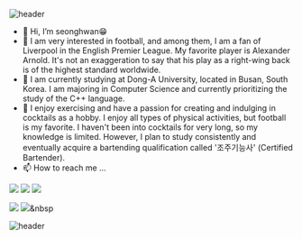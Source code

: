 ![header](https://capsule-render.vercel.app/api?type=waving&color=gradient&height=150&section=header&text=Hi%20There&fontSize=70)

- 👋 Hi, I’m seonghwan😁
- 👀 I am very interested in football, and among them, I am a fan of Liverpool in the English Premier League. My favorite player is Alexander Arnold. It's not an exaggeration to say that his play as a right-wing back is of the highest standard worldwide.
- 🌱 I am currently studying at Dong-A University, located in Busan, South Korea. I am majoring in Computer Science and currently prioritizing the study of the C++ language.
- 💞️ I enjoy exercising and have a passion for creating and indulging in cocktails as a hobby. I enjoy all types of physical activities, but football is my favorite. I haven't been into cocktails for very long, so my knowledge is limited. However, I plan to study consistently and eventually acquire a bartending qualification called '조주기능사' (Certified Bartender).
- 📫 How to reach me ...

<!---
seonghwan66/seonghwan66 is a ✨ special ✨ repository because its `README.md` (this file) appears on your GitHub profile.
You can click the Preview link to take a look at your changes.
--->


 <img src="https://img.shields.io/badge/Seonghwan-7A1FA2?style=flat&logo=Aiqfome&logoColor=white"/> <img src="https://img.shields.io/badge/DongA Univ.-FF9900?style=flat&logo=American Express&logoColor=white"/> <img src="https://img.shields.io/badge/Liverpool-EC1C24?style=flat&logo=Awsome Lists&logoColor=white"/>

<img src="https://img.shields.io/badge/C++-239DFF?style=flat&logo=C++&logoColor=white"/> <img src="https://img.shields.io/badge/Python-3766AB?style=flat-square&logo=Python&logoColor=white"/></a>&nbsp 

![header](https://capsule-render.vercel.app/api?type=waving&color=gradient&height=150&section=footer&text=Thank%20you&fontSize=70)
